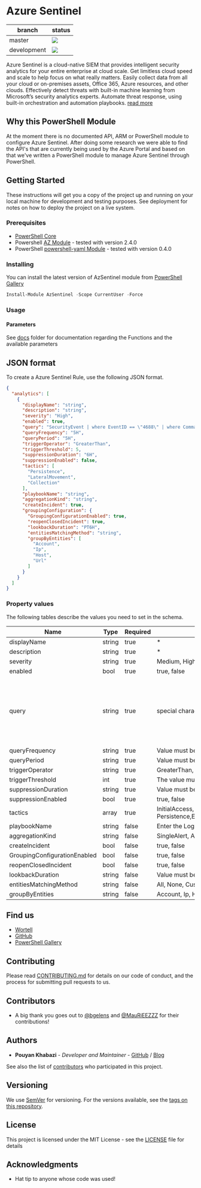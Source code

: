 # Azure Sentinel

| branch      | status                                                                                         |
| ----------- | ---------------------------------------------------------------------------------------------- |
| master      | ![](https://github.com/wortell/AZSentinel/workflows/Build-Module/badge.svg?branch=master)      |
| development | ![](https://github.com/wortell/AZSentinel/workflows/Build-Module/badge.svg?branch=development) |

Azure Sentinel is a cloud-native SIEM that provides intelligent security analytics for your entire enterprise at cloud scale. Get limitless cloud speed and scale to help focus on what really matters. Easily collect data from all your cloud or on-premises assets, Office 365, Azure resources, and other clouds. Effectively detect threats with built-in machine learning from Microsoft’s security analytics experts. Automate threat response, using built-in orchestration and automation playbooks. [read more](https://docs.microsoft.com/en-us/azure/sentinel/overview)

## Why this PowerShell Module

At the moment there is no documented API, ARM or PowerShell module to configure Azure Sentinel. After doing some research we were able to find the API's that are currently being used by the Azure Portal and based on that we've written a PowerShell module to manage Azure Sentinel through PowerShell.

## Getting Started

These instructions will get you a copy of the project up and running on your local machine for development and testing purposes. See deployment for notes on how to deploy the project on a live system.

### Prerequisites

* [PowerShell Core](https://github.com/PowerShell/PowerShell)
* Powershell [AZ Module](https://www.powershellgallery.com/packages/Az) - tested with version 2.4.0
* PowerShell [powershell-yaml Module](https://www.powershellgallery.com/packages/powershell-yaml) - tested with version 0.4.0

### Installing

You can install the latest version of AzSentinel module from [PowerShell Gallery](https://www.powershellgallery.com/packages/AzSentinel)

```PowerShell
Install-Module AzSentinel -Scope CurrentUser -Force
```

### Usage

#### Parameters

See [docs](https://github.com/wortell/AzSentinel/tree/master/docs) folder for documentation regarding the Functions and the available parameters

## JSON format

To create a Azure Sentinel Rule, use the following JSON format.

```JSON
{
  "analytics": [
    {
      "displayName": "string",
      "description": "string",
      "severity": "High",
      "enabled": true,
      "query": "SecurityEvent | where EventID == \"4688\" | where CommandLine contains \"-noni -ep bypass $\"",
      "queryFrequency": "5H",
      "queryPeriod": "5H",
      "triggerOperator": "GreaterThan",
      "triggerThreshold": 5,
      "suppressionDuration": "6H",
      "suppressionEnabled": false,
      "tactics": [
        "Persistence",
        "LateralMovement",
        "Collection"
      ],
      "playbookName": "string",
      "aggregationKind": "string",
      "createIncident": true,
      "groupingConfiguration": {
        "GroupingConfigurationEnabled": true,
        "reopenClosedIncident": true,
        "lookbackDuration": "PT6H",
        "entitiesMatchingMethod": "string",
        "groupByEntities": [
          "Account",
          "Ip",
          "Host",
          "Url"
        ]
      }
    }
  ]
}
```

### Property values

The following tables describe the values you need to set in the schema.

| Name                         | Type   | Required | Allowed Values                                                                                                                                                      | Example                                                                                           |
| ---------------------------- | ------ | -------- | ------------------------------------------------------------------------------------------------------------------------------------------------------------------- | ------------------------------------------------------------------------------------------------- |
| displayName                  | string | true     | *                                                                                                                                                                   | DisplayName                                                                                       |
| description                  | string | true     | *                                                                                                                                                                   | Description                                                                                       |
| severity                     | string | true     | Medium, High, Low, Informational                                                                                                                                    | Medium                                                                                            |
| enabled                      | bool   | true     | true, false                                                                                                                                                         | true                                                                                              |
| query                        | string | true     | special character need to be escaped by \                                                                                                                           | SecurityEvent \| where EventID == \"4688\" \| where CommandLine contains \\"-noni -ep bypass $\\" |
| queryFrequency               | string | true     | Value must be between 5 minutes and 24 hours                                                                                                                        | 30M                                                                                               |
| queryPeriod                  | string | true     | Value must be between 5 minutes and 14 days                                                                                                                         | 6H                                                                                                |
| triggerOperator              | string | true     | GreaterThan, FewerThan, EqualTo, NotEqualTo                                                                                                                         | GreaterThan                                                                                       |
| triggerThreshold             | int    | true     | The value must be between 0 and 10000                                                                                                                               | 5                                                                                                 |
| suppressionDuration          | string | true     | Value must be greater than 5 minutes                                                                                                                                | 1D                                                                                                |
| suppressionEnabled           | bool   | true     | true, false                                                                                                                                                         | true                                                                                              |
| tactics                      | array  | true     | InitialAccess, Persistence,Execution,PrivilegeEscalation,DefenseEvasion,CredentialAccess,LateralMovement,Discovery,Collection,Exfiltration,CommandAndControl,Impact | true                                                                                              |
| playbookName                 | string | false    | Enter the Logic App name that you want to configure as playbook trigger                                                                                             | LogicApp01                                                                                        |
| aggregationKind              | string | false    | SingleAlert, AlertPerRow                                                                                                                                            | SingleAlert                                                                                       |
| createIncident               | bool   | false    | true, false                                                                                                                                                         | true                                                                                              |
| GroupingConfigurationEnabled | bool   | false    | true, false                                                                                                                                                         | true                                                                                              |
| reopenClosedIncident         | bool   | false    | true, false                                                                                                                                                         | true                                                                                              |
| lookbackDuration             | string | false    | Value must be between 5 minutes and 24 hours.                                                                                                                       | PT6H                                                                                              |
| entitiesMatchingMethod       | string | false    | All, None, Custom                                                                                                                                                   | All                                                                                               |
| groupByEntities              | string | false    | Account, Ip, Host, Url                                                                                                                                              | Account                                                                                           |

## Find us

* [Wortell](https://security.wortell.nl/)
* [GitHub](https://github.com/wortell/AZSentinel)
* [PowerShell Gallery](https://www.powershellgallery.com/packages/AzSentinel)

## Contributing

Please read [CONTRIBUTING.md](CONTRIBUTING.md) for details on our code of conduct, and the process for submitting pull requests to us.

## Contributors

* A big thank you goes out to [@bgelens](https://github.com/bgelens) and [@MauRiEEZZZ](https://github.com/MauRiEEZZZ) for their contributions!

## Authors

* **Pouyan Khabazi** - *Developer and Maintainer* - [GitHub](https://github.com/pkhabazi) / [Blog](https://pkm-technology.com)

See also the list of [contributors](https://github.com/wortell/AzSentinel/contributors) who participated in this project.

## Versioning

We use [SemVer](http://semver.org/) for versioning. For the versions available, see the [tags on this repository](https://github.com/wortell/AzSentinel/tags).

## License

This project is licensed under the MIT License - see the [LICENSE](LICENSE) file for details

## Acknowledgments

* Hat tip to anyone whose code was used!
